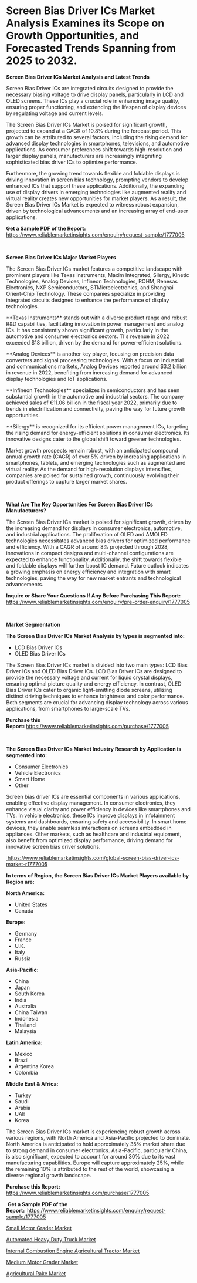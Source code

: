 <p><h1>Screen Bias Driver ICs Market Analysis Examines its Scope on Growth Opportunities, and Forecasted Trends Spanning from 2025 to 2032.</h1></p><p><strong>Screen Bias Driver ICs Market Analysis and Latest Trends</strong></p>
<p><p>Screen Bias Driver ICs are integrated circuits designed to provide the necessary biasing voltage to drive display panels, particularly in LCD and OLED screens. These ICs play a crucial role in enhancing image quality, ensuring proper functioning, and extending the lifespan of display devices by regulating voltage and current levels.</p><p>The Screen Bias Driver ICs Market is poised for significant growth, projected to expand at a CAGR of 10.8% during the forecast period. This growth can be attributed to several factors, including the rising demand for advanced display technologies in smartphones, televisions, and automotive applications. As consumer preferences shift towards high-resolution and larger display panels, manufacturers are increasingly integrating sophisticated bias driver ICs to optimize performance.</p><p>Furthermore, the growing trend towards flexible and foldable displays is driving innovation in screen bias technology, prompting vendors to develop enhanced ICs that support these applications. Additionally, the expanding use of display drivers in emerging technologies like augmented reality and virtual reality creates new opportunities for market players. As a result, the Screen Bias Driver ICs Market is expected to witness robust expansion, driven by technological advancements and an increasing array of end-user applications.</p></p>
<p><strong>Get a Sample PDF of the Report:&nbsp;</strong> <a href="https://www.reliablemarketinsights.com/enquiry/request-sample/1777005?utm_campaign=2240&utm_medium=2&utm_source=Github&utm_content=ia&utm_term=25032025&utm_id=screen-bias-driver-ics">https://www.reliablemarketinsights.com/enquiry/request-sample/1777005</a></p>
<p>&nbsp;</p>
<p><strong>Screen Bias Driver ICs Major Market Players</strong></p>
<p><p>The Screen Bias Driver ICs market features a competitive landscape with prominent players like Texas Instruments, Maxim Integrated, Silergy, Kinetic Technologies, Analog Devices, Infineon Technologies, ROHM, Renesas Electronics, NXP Semiconductors, STMicroelectronics, and Shanghai Orient-Chip Technology. These companies specialize in providing integrated circuits designed to enhance the performance of display technologies.</p><p>**Texas Instruments** stands out with a diverse product range and robust R&D capabilities, facilitating innovation in power management and analog ICs. It has consistently shown significant growth, particularly in the automotive and consumer electronics sectors. TI's revenue in 2022 exceeded $18 billion, driven by the demand for power-efficient solutions.</p><p>**Analog Devices** is another key player, focusing on precision data converters and signal processing technologies. With a focus on industrial and communications markets, Analog Devices reported around $3.2 billion in revenue in 2022, benefiting from increasing demand for advanced display technologies and IoT applications.</p><p>**Infineon Technologies** specializes in semiconductors and has seen substantial growth in the automotive and industrial sectors. The company achieved sales of €11.06 billion in the fiscal year 2022, primarily due to trends in electrification and connectivity, paving the way for future growth opportunities.</p><p>**Silergy** is recognized for its efficient power management ICs, targeting the rising demand for energy-efficient solutions in consumer electronics. Its innovative designs cater to the global shift toward greener technologies.</p><p>Market growth prospects remain robust, with an anticipated compound annual growth rate (CAGR) of over 5% driven by increasing applications in smartphones, tablets, and emerging technologies such as augmented and virtual reality. As the demand for high-resolution displays intensifies, companies are poised for sustained growth, continuously evolving their product offerings to capture larger market shares.</p></p>
<p>&nbsp;</p>
<p><strong>What Are The Key Opportunities For Screen Bias Driver ICs Manufacturers?</strong></p>
<p><p>The Screen Bias Driver ICs market is poised for significant growth, driven by the increasing demand for displays in consumer electronics, automotive, and industrial applications. The proliferation of OLED and AMOLED technologies necessitates advanced bias drivers for optimized performance and efficiency. With a CAGR of around 8% projected through 2028, innovations in compact designs and multi-channel configurations are expected to enhance functionality. Additionally, the shift towards flexible and foldable displays will further boost IC demand. Future outlook indicates a growing emphasis on energy efficiency and integration with smart technologies, paving the way for new market entrants and technological advancements.</p></p>
<p><strong>Inquire or Share Your Questions If Any Before Purchasing This Report:</strong> <a href="https://www.reliablemarketinsights.com/enquiry/pre-order-enquiry/1777005?utm_campaign=2240&utm_medium=2&utm_source=Github&utm_content=ia&utm_term=25032025&utm_id=screen-bias-driver-ics">https://www.reliablemarketinsights.com/enquiry/pre-order-enquiry/1777005</a></p>
<p>&nbsp;</p>
<p><strong>Market Segmentation</strong></p>
<p><strong>The Screen Bias Driver ICs Market Analysis by types is segmented into:</strong></p>
<p><ul><li>LCD Bias Driver ICs</li><li>OLED Bias Driver ICs</li></ul></p>
<p><p>The Screen Bias Driver ICs market is divided into two main types: LCD Bias Driver ICs and OLED Bias Driver ICs. LCD Bias Driver ICs are designed to provide the necessary voltage and current for liquid crystal displays, ensuring optimal picture quality and energy efficiency. In contrast, OLED Bias Driver ICs cater to organic light-emitting diode screens, utilizing distinct driving techniques to enhance brightness and color performance. Both segments are crucial for advancing display technology across various applications, from smartphones to large-scale TVs.</p></p>
<p><strong>Purchase this Report:&nbsp;</strong><a href="https://www.reliablemarketinsights.com/purchase/1777005?utm_campaign=2240&utm_medium=2&utm_source=Github&utm_content=ia&utm_term=25032025&utm_id=screen-bias-driver-ics">https://www.reliablemarketinsights.com/purchase/1777005</a></p>
<p>&nbsp;</p>
<p><strong>The Screen Bias Driver ICs Market Industry Research by Application is segmented into:</strong></p>
<p><ul><li>Consumer Electronics</li><li>Vehicle Electronics</li><li>Smart Home</li><li>Other</li></ul></p>
<p><p>Screen bias driver ICs are essential components in various applications, enabling effective display management. In consumer electronics, they enhance visual clarity and power efficiency in devices like smartphones and TVs. In vehicle electronics, these ICs improve displays in infotainment systems and dashboards, ensuring safety and accessibility. In smart home devices, they enable seamless interactions on screens embedded in appliances. Other markets, such as healthcare and industrial equipment, also benefit from optimized display performance, driving demand for innovative screen bias driver solutions.</p></p>
<p><a href="https://www.reliablemarketinsights.com/global-screen-bias-driver-ics-market-r1777005?utm_campaign=2240&utm_medium=2&utm_source=Github&utm_content=ia&utm_term=25032025&utm_id=screen-bias-driver-ics">&nbsp;https://www.reliablemarketinsights.com/global-screen-bias-driver-ics-market-r1777005</a></p>
<p><strong>In terms of Region, the Screen Bias Driver ICs Market Players available by Region are:</strong></p>
<p>
    <p> <strong> North America: </strong>
        <ul>
            <li>United States</li>
            <li>Canada</li>
        </ul>
        </p> 
    <p> <strong> Europe: </strong>
        <ul>
            <li>Germany</li>
            <li>France</li>
            <li>U.K.</li>
            <li>Italy</li>
            <li>Russia</li>
        </ul>
        </p> 
    <p> <strong> Asia-Pacific: </strong>
        <ul>
            <li>China</li>
            <li>Japan</li>
            <li>South Korea</li>
            <li>India</li>
            <li>Australia</li>
            <li>China Taiwan</li>
            <li>Indonesia</li>
            <li>Thailand</li>
            <li>Malaysia</li>
        </ul>
        </p> 
    <p> <strong> Latin America: </strong>
        <ul>
            <li>Mexico</li>
            <li>Brazil</li>
            <li>Argentina Korea</li>
            <li>Colombia</li>
        </ul>
        </p> 
    <p> <strong> Middle East & Africa: </strong>
        <ul>
            <li>Turkey</li>
            <li>Saudi</li>
            <li>Arabia</li>
            <li>UAE</li>
            <li>Korea</li>
        </ul>
    </p>
    </p>
<p><p>The Screen Bias Driver ICs market is experiencing robust growth across various regions, with North America and Asia-Pacific projected to dominate. North America is anticipated to hold approximately 35% market share due to strong demand in consumer electronics. Asia-Pacific, particularly China, is also significant, expected to account for around 30% due to its vast manufacturing capabilities. Europe will capture approximately 25%, while the remaining 10% is attributed to the rest of the world, showcasing a diverse regional growth landscape.</p></p>
<p><strong>Purchase this Report: </strong><a href="https://www.reliablemarketinsights.com/purchase/1777005?utm_campaign=2240&utm_medium=2&utm_source=Github&utm_content=ia&utm_term=25032025&utm_id=screen-bias-driver-ics">https://www.reliablemarketinsights.com/purchase/1777005</a></p>
<p>&nbsp;<strong>Get a Sample PDF of the Report:&nbsp;&nbsp;</strong><a href="https://www.reliablemarketinsights.com/enquiry/request-sample/1777005?utm_campaign=2240&utm_medium=2&utm_source=Github&utm_content=ia&utm_term=25032025&utm_id=screen-bias-driver-ics">https://www.reliablemarketinsights.com/enquiry/request-sample/1777005</a></p>
<p><strong></strong></p>
<p><p><a href="https://www.linkedin.com/pulse/understanding-supply-demand-dynamics-insights-from-small-motor-hdmie?utm_campaign=2240&utm_medium=2&utm_source=Github&utm_content=ia&utm_term=25032025&utm_id=screen-bias-driver-ics">Small Motor Grader Market</a></p><p><a href="https://github.com/delcirodda4f/Market-Research-Report-List-1/blob/main/automated-heavy-duty-truck-market.md?utm_campaign=2240&utm_medium=2&utm_source=Github&utm_content=ia&utm_term=25032025&utm_id=screen-bias-driver-ics">Automated Heavy Duty Truck Market</a></p><p><a href="https://github.com/seherlouize/Market-Research-Report-List-1/blob/main/internal-combustion-engine-agricultural-tractor-market.md?utm_campaign=2240&utm_medium=2&utm_source=Github&utm_content=ia&utm_term=25032025&utm_id=screen-bias-driver-ics">Internal Combustion Engine Agricultural Tractor Market</a></p><p><a href="https://www.linkedin.com/pulse/medium-motor-grader-industry-forecast-report-key-demographics-5p9se?utm_campaign=2240&utm_medium=2&utm_source=Github&utm_content=ia&utm_term=25032025&utm_id=screen-bias-driver-ics">Medium Motor Grader Market</a></p><p><a href="https://www.linkedin.com/pulse/future-demand-revenue-forecast-agricultural-rake-market-3nzre?utm_campaign=2240&utm_medium=2&utm_source=Github&utm_content=ia&utm_term=25032025&utm_id=screen-bias-driver-ics">Agricultural Rake Market</a></p></p>